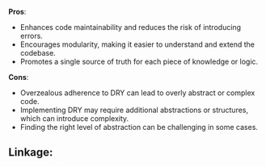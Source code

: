 **Pros**:
- Enhances code maintainability and reduces the risk of introducing errors.
- Encourages modularity, making it easier to understand and extend the codebase.
- Promotes a single source of truth for each piece of knowledge or logic.

**Cons**:
- Overzealous adherence to DRY can lead to overly abstract or complex code.
- Implementing DRY may require additional abstractions or structures, which can introduce complexity.
- Finding the right level of abstraction can be challenging in some cases.

**Linkage:**
- 